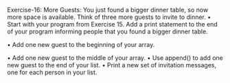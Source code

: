 Exercise-16: More Guests: 
You just found a bigger dinner table, so now more space is available. Think of three more guests to invite to dinner.
• Start with your program from Exercise 15. Add a print statement to the end of your program informing people that you found a bigger dinner table.

• Add one new guest to the beginning of your array.

• Add one new guest to the middle of your array.
• Use append() to add one new guest to the end of your list. 
• Print a new set of invitation messages, one for each person in your  list.